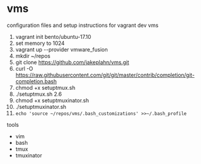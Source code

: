 # vms
configuration files and setup instructions for vagrant dev vms

1. vagrant init bento/ubuntu-17.10
1. set memory to 1024
1. vagrant up --provider vmware_fusion
1. mkdir ~/repos
1. git clone https://github.com/jakeplahn/vms.git
1. curl -O https://raw.githubusercontent.com/git/git/master/contrib/completion/git-completion.bash
1. chmod +x setuptmux.sh
1. ./setuptmux.sh 2.6
1. chmod +x setuptmuxinator.sh
1. ./setuptmuxinator.sh
1. `echo 'source ~/repos/vms/.bash_customizations' >>~/.bash_profile`

tools
- vim
- bash
- tmux
- tmuxinator
